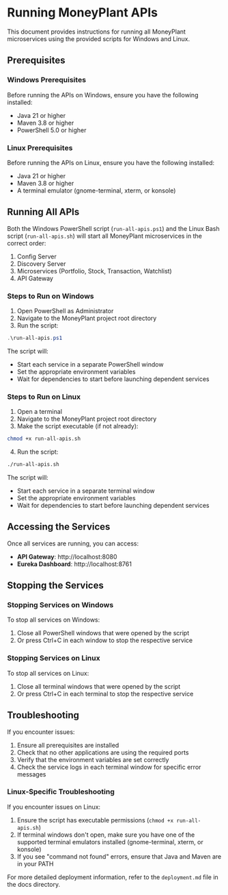 # Running MoneyPlant APIs

This document provides instructions for running all MoneyPlant microservices using the provided scripts for Windows and Linux.

## Prerequisites

### Windows Prerequisites

Before running the APIs on Windows, ensure you have the following installed:

- Java 21 or higher
- Maven 3.8 or higher
- PowerShell 5.0 or higher

### Linux Prerequisites

Before running the APIs on Linux, ensure you have the following installed:

- Java 21 or higher
- Maven 3.8 or higher
- A terminal emulator (gnome-terminal, xterm, or konsole)

## Running All APIs

Both the Windows PowerShell script (`run-all-apis.ps1`) and the Linux Bash script (`run-all-apis.sh`) will start all MoneyPlant microservices in the correct order:

1. Config Server
2. Discovery Server
3. Microservices (Portfolio, Stock, Transaction, Watchlist)
4. API Gateway

### Steps to Run on Windows

1. Open PowerShell as Administrator
2. Navigate to the MoneyPlant project root directory
3. Run the script:

```powershell
.\run-all-apis.ps1
```

The script will:
- Start each service in a separate PowerShell window
- Set the appropriate environment variables
- Wait for dependencies to start before launching dependent services

### Steps to Run on Linux

1. Open a terminal
2. Navigate to the MoneyPlant project root directory
3. Make the script executable (if not already):

```bash
chmod +x run-all-apis.sh
```

4. Run the script:

```bash
./run-all-apis.sh
```

The script will:
- Start each service in a separate terminal window
- Set the appropriate environment variables
- Wait for dependencies to start before launching dependent services

## Accessing the Services

Once all services are running, you can access:

- **API Gateway**: http://localhost:8080
- **Eureka Dashboard**: http://localhost:8761

## Stopping the Services

### Stopping Services on Windows

To stop all services on Windows:

1. Close all PowerShell windows that were opened by the script
2. Or press Ctrl+C in each window to stop the respective service

### Stopping Services on Linux

To stop all services on Linux:

1. Close all terminal windows that were opened by the script
2. Or press Ctrl+C in each terminal to stop the respective service

## Troubleshooting

If you encounter issues:

1. Ensure all prerequisites are installed
2. Check that no other applications are using the required ports
3. Verify that the environment variables are set correctly
4. Check the service logs in each terminal window for specific error messages

### Linux-Specific Troubleshooting

If you encounter issues on Linux:

1. Ensure the script has executable permissions (`chmod +x run-all-apis.sh`)
2. If terminal windows don't open, make sure you have one of the supported terminal emulators installed (gnome-terminal, xterm, or konsole)
3. If you see "command not found" errors, ensure that Java and Maven are in your PATH

For more detailed deployment information, refer to the `deployment.md` file in the docs directory.
